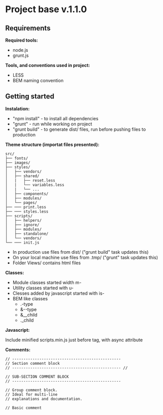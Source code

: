 # Project base v.1.1.0

## Requirements

**Required tools:**

* node.js
* grunt.js

**Tools, and conventions used in project:**

* LESS
* BEM naming convention

## Getting started

**Instalation:**

* "npm install" - to install all dependencies
* "grunt" - run while working on project
* "grunt build" - to generate dist/ files, run before pushing files to production

**Theme structure (importat files presented):**

	src/
	├── fonts/
	├── images/
	├── styles/
	│   ├── vendors/
	│   ├── shared/
	│   |   ├── reset.less
	│   |   └── variables.less
	│   |   └── ...
	│   ├── components/
	│   ├── modules/
	│   └── pages/
	├── ─── print.less
	├── ─── styles.less
	├── scripts/
	│   ├── helpers/
	│   ├── ignore/
	│   ├── modules/
	│   ├── standalone/
	│   └── vendors/
	└── ─── init.js

* In production use files from dist/ ("grunt build" task updates this)
* On your local machine use files from .tmp/ ("grunt" task updates this)
* Folder Views/ contains html files

**Classes:**

* Module classes started width m-
* Utility classes started with u-
* Clesses added by javascript started with is-
* BEM like classes
	* .-type
	* &--type
	* &__child
	* ._child

**Javascript:**

Include minified scripts.min.js just before </body> tag, with async attribute

**Comments:**

	// ------------------------------------------------
	// Section comment block
	// ------------------------------------------------ //

	// SUB-SECTION COMMENT BLOCK
	// ------------------------------------------------

	// Group comment block.
	// Ideal for multi-line
	// explanations and documentation.

	// Basic comment
